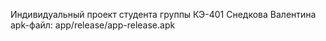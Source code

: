 Индивидуальный проект студента группы КЭ-401 Снедкова Валентина
apk-файл: app/release/app-release.apk
